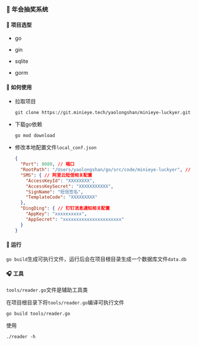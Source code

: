 ### 🥇 年会抽奖系统

#### 🐛 项目选型
- go
  
- gin
  
- sqlite
  
- gorm

#### 🔧 如何使用

- 拉取项目
  
  `git clone https://git.minieye.tech/yaolongshan/minieye-luckyer.git`

- 下载go依赖

  `go mod download`
  
- 修改本地配置文件`local_conf.json`

  ```json
  {
    "Port": 8080, // 端口
    "RootPath": "/Users/yaolongshan/go/src/code/minieye-luckyer", // 项目根目录
    "SMS": { // 阿里云短信相关配置
      "AccessKeyId": "XXXXXXXX",
      "AccessKeySecret": "XXXXXXXXXXX",
      "SignName": "短信签名",
      "TemplateCode": "XXXXXXXXX"
    },
    "DingDing": { // 钉钉消息通知相关配置
      "AppKey": "xxxxxxxxxx",
      "AppSecret": "xxxxxxxxxxxxxxxxxxxxxx"
    }
  }
  ```
  
#### 🐒 运行

  `go build`生成可执行文件，运行后会在项目根目录生成一个数据库文件`data.db`

#### 🎧 工具

`tools/reader.go`文件是辅助工具类

在项目根目录下将`tools/reader.go`编译可执行文件

`go build tools/reader.go`

使用

`./reader -h`